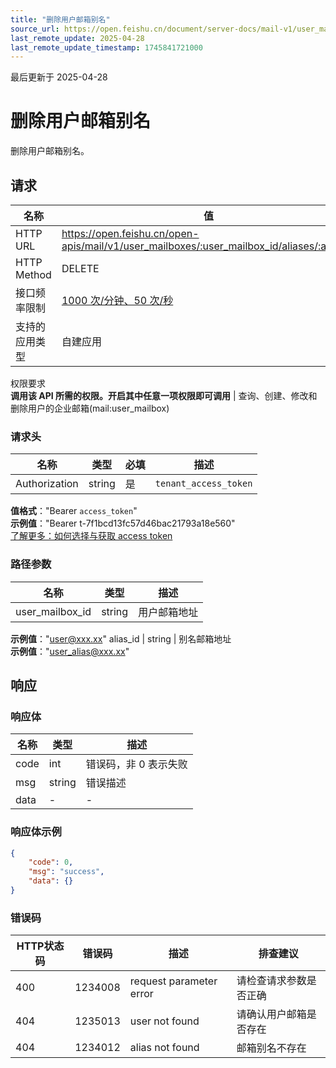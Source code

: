 ```yaml
---
title: "删除用户邮箱别名"
source_url: https://open.feishu.cn/document/server-docs/mail-v1/user_mailbox-alias/delete-2
last_remote_update: 2025-04-28
last_remote_update_timestamp: 1745841721000
---
```

最后更新于 2025-04-28

# 删除用户邮箱别名

删除用户邮箱别名。

## 请求
名称 | 值
---|---
HTTP URL | https://open.feishu.cn/open-apis/mail/v1/user_mailboxes/:user_mailbox_id/aliases/:alias_id
HTTP Method | DELETE
接口频率限制 | [1000 次/分钟、50 次/秒](https://open.feishu.cn/document/ukTMukTMukTM/uUzN04SN3QjL1cDN)
支持的应用类型 | 自建应用
权限要求  
            **调用该 API 所需的权限。开启其中任意一项权限即可调用** | 查询、创建、修改和删除用户的企业邮箱(mail:user_mailbox)

### 请求头

名称 | 类型 | 必填 | 描述
--- | --- | --- | ---
Authorization | string | 是 | `tenant_access_token`  
**值格式**："Bearer `access_token`"  
**示例值**："Bearer t-7f1bcd13fc57d46bac21793a18e560"  
[了解更多：如何选择与获取 access token](https://open.feishu.cn/document/uAjLw4CM/ugTN1YjL4UTN24CO1UjN/trouble-shooting/how-to-choose-which-type-of-token-to-use)

### 路径参数

名称 | 类型 | 描述
--- | --- | ---
user_mailbox_id | string | 用户邮箱地址  
**示例值**："user@xxx.xx"
alias_id | string | 别名邮箱地址  
**示例值**："user_alias@xxx.xx"

## 响应

### 响应体

名称 | 类型 | 描述
--- | --- | ---
code | int | 错误码，非 0 表示失败
msg | string | 错误描述
data | \- | \-

### 响应体示例
```json
{
    "code": 0,
    "msg": "success",
    "data": {}
}
```

### 错误码

HTTP状态码 | 错误码 | 描述 | 排查建议
--- | --- | --- | ---
400 | 1234008 | request parameter error | 请检查请求参数是否正确
404 | 1235013 | user not found | 请确认用户邮箱是否存在
404 | 1234012 | alias not found | 邮箱别名不存在
